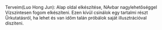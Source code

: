 Terveim(Luo Hong Jun): Alap oldal elkészítése, NAvbar nagylehetőséggel Vízszintesen fogom elkészíteni. Ezen kívül csinálok egy tartalmi részt Űrkutatásról, ha lehet és van időm talán próbálok saját illusztrációval dísziteni.